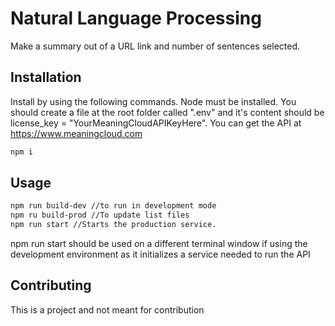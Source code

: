 # Natural Language Processing

Make a summary out of a URL link and number of sentences selected.

## Installation

Install by using the following commands. Node must be installed. You should create a file at the root folder called ".env" and it's content should be license_key = "YourMeaningCloudAPIKeyHere". You can get the API at https://www.meaningcloud.com

```bash
npm i
```

## Usage

```bash
npm run build-dev //to run in development mode
npm ru build-prod //To update list files
npm run start //Starts the production service. 
```
npm run start should be used on a different terminal window if using the development environment as it initializes a service needed to run the API

## Contributing
This is a project and not meant for contribution



